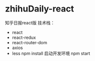 # zhihuDaily-react
知乎日报react版
技术栈：
* react
* react-redux
* react-router-dom
* axios
* less
npm install
启动开发环境
npm start 
